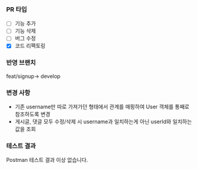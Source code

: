 ### PR 타입

- [ ] 기능 추가
- [ ] 기능 삭제
- [ ] 버그 수정
- [x] 코드 리팩토링

### 반영 브랜치

feat/signup-> develop

### 변경 사항

- 기존 username만 따로 가져가던 형태에서 관계를 매핑하여 User 객체를 통째로 참조하도록 변경
- 게시글, 댓글 모두 수정/삭제 시 username과 일치하는게 아닌 userId와 일치하는 값을 조회

### 테스트 결과

Postman 테스트 결과 이상 없습니다.
